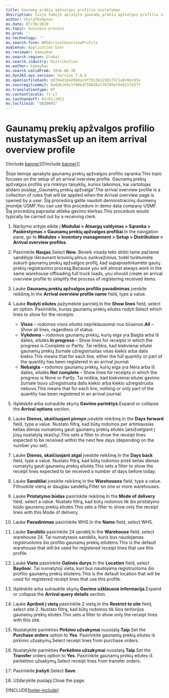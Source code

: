```yaml
---
title: Gaunamų prekių apžvalgos profilio nustatymas
description: Šioje temoje aprašyta gaunamų prekių apžvalgos profilio sąranka.
author: ShylaThompson
ms.date: 07/30/2019
ms.topic: business-process
ms.prod: ''
ms.technology: ''
ms.search.form: WMSArrivalOverviewProfile
audience: Application User
ms.reviewer: kamaybac
ms.search.region: Global
ms.search.industry: Distribution
ms.author: kamaybac
ms.search.validFrom: 2016-06-30
ms.dyn365.ops.version: Version 7.0.0
ms.openlocfilehash: b0394d1b4288dac0ff913b125017571a8c0bc95a
ms.sourcegitcommit: 0e8db169c3f90bd750826af76709ef5d621fd377
ms.translationtype: HT
ms.contentlocale: lt-LT
ms.lasthandoff: 04/01/2021
ms.locfileid: "5829841"
---
```

# <a name="set-up-an-item-arrival-overview-profile"></a><span data-ttu-id="e47bb-103">Gaunamų prekių apžvalgos profilio nustatymas</span><span class="sxs-lookup"><span data-stu-id="e47bb-103">Set up an item arrival overview profile</span></span>

<span data-ttu-id="e47bb-104">[!include [banner](../../includes/banner.md)]]</span><span class="sxs-lookup"><span data-stu-id="e47bb-104">[!include [banner](../../includes/banner.md)]]</span></span>

<span data-ttu-id="e47bb-105">Šioje temoje aprašyta gaunamų prekių apžvalgos profilio sąranka.</span><span class="sxs-lookup"><span data-stu-id="e47bb-105">This topic focuses on the setup of an arrival overview profile.</span></span> <span data-ttu-id="e47bb-106">Gaunamų prekių apžvalgos profilis yra rinkinys taisyklių, kurios taikomos, kai vartotojas atidaro puslapį „Gaunamų prekių apžvalga“.</span><span class="sxs-lookup"><span data-stu-id="e47bb-106">The arrival overview profile is a collection of rules that will be applied when the Arrival overview page is opened by a user.</span></span> <span data-ttu-id="e47bb-107">Šią procedūrą galite naudoti demonstracinių duomenų įmonėje USMF.</span><span class="sxs-lookup"><span data-stu-id="e47bb-107">You can use this procedure in demo data company USMF.</span></span> <span data-ttu-id="e47bb-108">Šią procedūrą paprastai atlieka gavimo klerkas.</span><span class="sxs-lookup"><span data-stu-id="e47bb-108">This procedure would typically be carried out by a receiving clerk.</span></span>

1. <span data-ttu-id="e47bb-109">Naršymo srityje eikite į **Moduliai > Atsargų valdymas > Sąranka > Paskirstymas > Gaunamų prekių apžvalgos profiliai**.</span><span class="sxs-lookup"><span data-stu-id="e47bb-109">In the navigation pane, go to **Modules > Inventory management > Setup > Distribution > Arrival overview profiles**.</span></span>
2. <span data-ttu-id="e47bb-110">Pasirinkite **Naujas**.</span><span class="sxs-lookup"><span data-stu-id="e47bb-110">Select **New**.</span></span> <span data-ttu-id="e47bb-111">Beveik visada teks dirbti tame pačiame sandėlyje iškraunant krovinių pilnus sunkvežimius, todėl turėtumėte sukurti gaunamų prekių apžvalgos profilį, kad supaprastintumėte gautų prekių registravimo procesą.</span><span class="sxs-lookup"><span data-stu-id="e47bb-111">Because you will almost always work in the same warehouse offloading full truck loads, you should create an arrival overview profile to simplify the process of registering received items.</span></span>  
3. <span data-ttu-id="e47bb-112">Lauke **Gaunamų prekių apžvalgos profilio pavadinimas** įveskite reikšmę.</span><span class="sxs-lookup"><span data-stu-id="e47bb-112">In the **Arrival overview profile name** field, type a value.</span></span>
4. <span data-ttu-id="e47bb-113">Lauke **Rodyti eilutes** pažymėkite parinktį.</span><span class="sxs-lookup"><span data-stu-id="e47bb-113">In the **Show lines** field, select an option.</span></span> <span data-ttu-id="e47bb-114">Pasirinkite, kurias gaunamų prekių eilutes rodyti:</span><span class="sxs-lookup"><span data-stu-id="e47bb-114">Select which lines to show for the receipts:</span></span>  

    - <span data-ttu-id="e47bb-115">**Visos** – rodomos visos eilutės nepriklausomai nuo būsenos.</span><span class="sxs-lookup"><span data-stu-id="e47bb-115">**All** – Show all lines, regardless of status.</span></span>   
    - <span data-ttu-id="e47bb-116">**Vykdoma** – rodomos gaunamų prekių, kurių eiga yra Baigta arba Iš dalies, eilutės.</span><span class="sxs-lookup"><span data-stu-id="e47bb-116">**In progress** – Show lines for receipts in which the progress is Complete or Partly.</span></span> <span data-ttu-id="e47bb-117">Tai reiškia, kad kiekvienai eilutei gaunamų prekių žurnale užregistruotas visas kiekis arba dalis kiekio.</span><span class="sxs-lookup"><span data-stu-id="e47bb-117">This means that for each line, either the full quantity or part of the quantity has been registered in an arrival journal.</span></span>   
    - <span data-ttu-id="e47bb-118">**Nebaigta** – rodomos gaunamų prekių, kurių eiga yra Nėra arba Iš dalies, eilutės.</span><span class="sxs-lookup"><span data-stu-id="e47bb-118">**Not complete** – Show lines for receipts in which the progress is None or Partly.</span></span> <span data-ttu-id="e47bb-119">Tai reiškia, kad kiekvienai eilutei gavimo žurnale buvo užregistruota dalis kiekio arba kiekio užregistruota nebuvo.</span><span class="sxs-lookup"><span data-stu-id="e47bb-119">This means that for each line, nothing or only part of the quantity has been registered in an arrival journal.</span></span>  

5. <span data-ttu-id="e47bb-120">Išplėskite arba sutraukite skyrių **Gavimo parinktys**.</span><span class="sxs-lookup"><span data-stu-id="e47bb-120">Expand or collapse the **Arrival options** section.</span></span>
6. <span data-ttu-id="e47bb-121">Lauke **Dienos, skaičiuojant pirmyn** įveskite reikšmę.</span><span class="sxs-lookup"><span data-stu-id="e47bb-121">In the **Days forward** field, type a value.</span></span> <span data-ttu-id="e47bb-122">Nustato filtrą, kad būtų rodomos per artimiausias kelias dienas numatomų gauti gaunamų prekių eilutės (atsižvelgiant į jūsų nustatytą skaičių).</span><span class="sxs-lookup"><span data-stu-id="e47bb-122">This sets a filter to show the receipt lines expected to be received within the next few days (depending on the number you set).</span></span>  
7. <span data-ttu-id="e47bb-123">Lauke **Dienos, skaičiuojant atgal** įveskite reikšmę.</span><span class="sxs-lookup"><span data-stu-id="e47bb-123">In the **Days back** field, type a value.</span></span> <span data-ttu-id="e47bb-124">Nustato filtrą, kad būtų rodomos prieš kelias dienas numatytų gauti gaunamų prekių eilutės.</span><span class="sxs-lookup"><span data-stu-id="e47bb-124">This sets a filter to show the receipt lines expected to be received a number of days before today.</span></span>  
8. <span data-ttu-id="e47bb-125">Lauke **Sandėliai** įveskite reikšmę.</span><span class="sxs-lookup"><span data-stu-id="e47bb-125">In the **Warehouses** field, type a value.</span></span> <span data-ttu-id="e47bb-126">Filtruokite vieną ar daugiau sandėlių.</span><span class="sxs-lookup"><span data-stu-id="e47bb-126">Filter on one or more warehouses.</span></span>  
9. <span data-ttu-id="e47bb-127">Lauke **Pristatymo būdas** pasirinkite reikšmę.</span><span class="sxs-lookup"><span data-stu-id="e47bb-127">In the **Mode of delivery** field, select a value.</span></span> <span data-ttu-id="e47bb-128">Nustato filtrą, kad būtų rodomos tik šio pristatymo būdo gaunamų prekių eilutės.</span><span class="sxs-lookup"><span data-stu-id="e47bb-128">This sets a filter to show only the receipt lines with this Mode of delivery.</span></span>  
10. <span data-ttu-id="e47bb-129">Lauke **Pavadinimas** pasirinkite WHS.</span><span class="sxs-lookup"><span data-stu-id="e47bb-129">In the **Name** field, select WHS.</span></span>
11. <span data-ttu-id="e47bb-130">Lauke **Sandėlis** pasirinkite 24 sandėlį.</span><span class="sxs-lookup"><span data-stu-id="e47bb-130">In the **Warehouse** field, select warehouse 24.</span></span> <span data-ttu-id="e47bb-131">Tai numatytasis sandėlis, kuris bus naudojamas registruotoms šio profilio gaunamų prekių eilutėms.</span><span class="sxs-lookup"><span data-stu-id="e47bb-131">This is the default warehouse that will be used for registered receipt lines that use this profile.</span></span>  
12. <span data-ttu-id="e47bb-132">Lauke **Vieta** pasirinkite **Galinės durys**.</span><span class="sxs-lookup"><span data-stu-id="e47bb-132">In the **Location** field, select **Baydoor**.</span></span> <span data-ttu-id="e47bb-133">Tai numatytoji vieta, kuri bus naudojama registruotoms šio profilio gaunamų prekių eilutėms.</span><span class="sxs-lookup"><span data-stu-id="e47bb-133">This is the default location that will be used for registered receipt lines that use this profile.</span></span>  
13. <span data-ttu-id="e47bb-134">Išplėskite arba sutraukite skyrių **Gavimo užklausos informacija**.</span><span class="sxs-lookup"><span data-stu-id="e47bb-134">Expand or collapse the **Arrival query details** section.</span></span>
14. <span data-ttu-id="e47bb-135">Lauke **Apriboti į vietą** pasirinkite 2 vietą.</span><span class="sxs-lookup"><span data-stu-id="e47bb-135">In the **Restrict to site** field, select site 2.</span></span> <span data-ttu-id="e47bb-136">Nustato filtrą, kad būtų rodomos tik šios teritorijos gaunamų prekių eilutės.</span><span class="sxs-lookup"><span data-stu-id="e47bb-136">This sets a filter to show only the receipt lines with this site.</span></span>  
15. <span data-ttu-id="e47bb-137">Nustatykite parinkties **Pirkimo užsakymai** nuostatą **Taip**.</span><span class="sxs-lookup"><span data-stu-id="e47bb-137">Set the **Purchase orders** option to **Yes**.</span></span> <span data-ttu-id="e47bb-138">Pasirinkite gaunamų prekių eilutes iš pirkimo užsakymų.</span><span class="sxs-lookup"><span data-stu-id="e47bb-138">Select receipt lines from purchase orders.</span></span>  
16. <span data-ttu-id="e47bb-139">Nustatykite parinkties **Perkėlimo užsakymai** nuostatą **Taip**.</span><span class="sxs-lookup"><span data-stu-id="e47bb-139">Set the **Transfer** orders option to **Yes**.</span></span> <span data-ttu-id="e47bb-140">Pasirinkite gaunamų prekių eilutes iš perkėlimo užsakymų.</span><span class="sxs-lookup"><span data-stu-id="e47bb-140">Select receipt lines from transfer orders.</span></span>  
17. <span data-ttu-id="e47bb-141">Pasirinkite **Įrašyti**.</span><span class="sxs-lookup"><span data-stu-id="e47bb-141">Select **Save**.</span></span>
18. <span data-ttu-id="e47bb-142">Uždarykite puslapį.</span><span class="sxs-lookup"><span data-stu-id="e47bb-142">Close the page.</span></span>



[!INCLUDE[footer-include](../../../includes/footer-banner.md)]